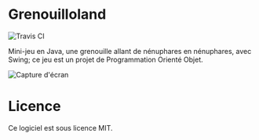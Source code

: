Grenouilloland
==============

![Travis CI](https://travis-ci.org/alex-87/grenouilloland.svg?branch=master)

Mini-jeu en Java, une grenouille allant de nénuphares en nénuphares, avec Swing; ce jeu est un projet de Programmation Orienté Objet.

![Capture d'écran](https://raw.githubusercontent.com/alex-87/grenouilloland/master/screen.png)

Licence
=======

Ce logiciel est sous licence MIT.
